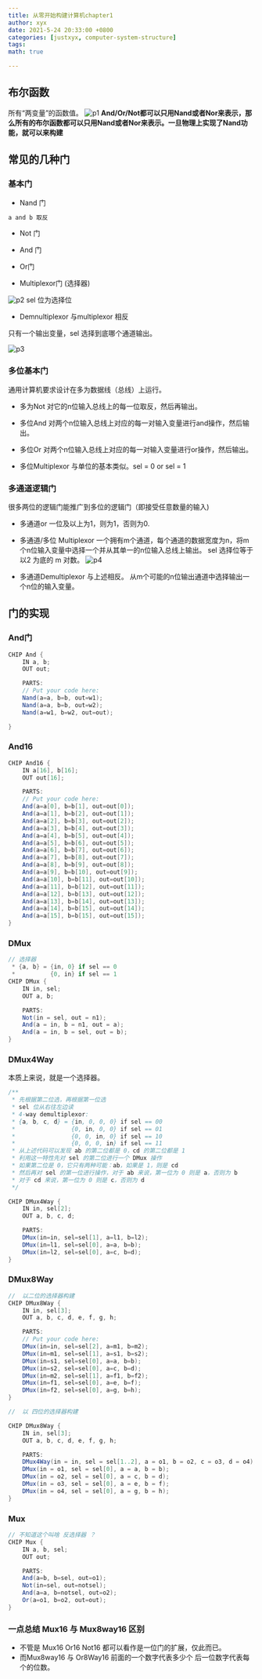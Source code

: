 ```yaml
---
title: 从零开始构建计算机chapter1
author: xyx
date: 2021-5-24 20:33:00 +0800
categories: [justxyx, computer-system-structure]
tags: 
math: true

---
```

## 布尔函数

所有“两变量”的函数值。
![p1](/assets/img/2021.5.24/p1.png)
**And/Or/Not都可以只用Nand或者Nor来表示，那么所有的布尔函数都可以只用Nand或者Nor来表示。一旦物理上实现了Nand功能，就可以来构建**

## 常见的几种门

### 基本门

* Nand 门

~~~java
a and b 取反
~~~

* Not 门

* And 门

* Or门

* Multiplexor门 (选择器)

![p2](/assets/img/2021.5.24/p2.png)
sel 位为选择位

* Demnultiplexor 与multiplexor 相反

只有一个输出变量，sel 选择到底哪个通道输出。

![p3](/assets/img/2021.5.24/p3.png)

### 多位基本门

通用计算机要求设计在多为数据线（总线）上运行。

* 多为Not
    对它的n位输入总线上的每一位取反，然后再输出。

* 多位And
  对两个n位输入总线上对应的每一对输入变量进行and操作，然后输出。

* 多位Or
  对两个n位输入总线上对应的每一对输入变量进行or操作，然后输出。

* 多位Multiplexor
  与单位的基本类似。sel = 0 or sel = 1

### 多通道逻辑门

很多两位的逻辑门能推广到多位的逻辑门（即接受任意数量的输入)

* 多通道or
  一位及以上为1，则为1，否则为0.

* 多通道/多位 Multiplexor 
  一个拥有m个通道，每个通道的数据宽度为n，将m个n位输入变量中选择一个并从其单一的n位输入总线上输出。
  sel 选择位等于 以2 为底的 m 对数。
  ![p4](/assets/img/2021.5.24/p4.png)

* 多通道Demultiplexor
  与上述相反。 从m个可能的n位输出通道中选择输出一个n位的输入变量。

## 门的实现

### And门

~~~java
CHIP And {
    IN a, b;
    OUT out;

    PARTS:
    // Put your code here:
    Nand(a=a, b=b, out=w1);
    Nand(a=a, b=b, out=w2);
    Nand(a=w1, b=w2, out=out);

}
~~~

### And16

~~~java
CHIP And16 {
    IN a[16], b[16];
    OUT out[16];

    PARTS:
    // Put your code here:
    And(a=a[0], b=b[1], out=out[0]);
    And(a=a[1], b=b[2], out=out[1]);
    And(a=a[2], b=b[3], out=out[2]);
    And(a=a[3], b=b[4], out=out[3]);
    And(a=a[4], b=b[5], out=out[4]);
    And(a=a[5], b=b[6], out=out[5]);
    And(a=a[6], b=b[7], out=out[6]);
    And(a=a[7], b=b[8], out=out[7]);
    And(a=a[8], b=b[9], out=out[8]);
    And(a=a[9], b=b[10], out=out[9]);
    And(a=a[10], b=b[11], out=out[10]);
    And(a=a[11], b=b[12], out=out[11]);
    And(a=a[12], b=b[13], out=out[12]);
    And(a=a[13], b=b[14], out=out[13]);
    And(a=a[14], b=b[15], out=out[14]);
    And(a=a[15], b=b[15], out=out[15]);
}
~~~

### DMux

~~~java
// 选择器
 * {a, b} = {in, 0} if sel == 0
 *          {0, in} if sel == 1
CHIP DMux {
    IN in, sel;
    OUT a, b;

    PARTS:
    Not(in = sel, out = n1);
    And(a = in, b = n1, out = a);
    And(a = in, b = sel, out = b);
}
~~~

### DMux4Way

本质上来说，就是一个选择器。

~~~java
/**
 * 先根据第二位选，再根据第一位选
 * sel 位从右往左边读
 * 4-way demultiplexor:
 * {a, b, c, d} = {in, 0, 0, 0} if sel == 00
 *                {0, in, 0, 0} if sel == 01
 *                {0, 0, in, 0} if sel == 10
 *                {0, 0, 0, in} if sel == 11
 * 从上述代码可以发现 ab 的第二位都是 0，cd 的第二位都是 1
 * 利用这一特性先对 sel 的第二位进行一个 DMux 操作
 * 如果第二位是 0，它只有两种可能：ab，如果是 1，则是 cd
 * 然后再对 sel 的第一位进行操作，对于 ab 来说，第一位为 0 则是 a，否则为 b
 * 对于 cd 来说，第一位为 0 则是 c，否则为 d
 */

CHIP DMux4Way {
    IN in, sel[2];
    OUT a, b, c, d;

    PARTS:
    DMux(in=in, sel=sel[1], a=l1, b=l2);
    DMux(in=l1, sel=sel[0], a=a, b=b);
    DMux(in=l2, sel=sel[0], a=c, b=d);
}
~~~

### DMux8Way

~~~java
//  以二位的选择器构建
CHIP DMux8Way {
    IN in, sel[3];
    OUT a, b, c, d, e, f, g, h;

    PARTS:
    // Put your code here:
    DMux(in=in, sel=sel[2], a=m1, b=m2);
    DMux(in=m1, sel=sel[1], a=s1, b=s2);
    DMux(in=s1, sel=sel[0], a=a, b=b);
    DMux(in=s2, sel=sel[0], a=c, b=d);
    DMux(in=m2, sel=sel[1], a=f1, b=f2);
    DMux(in=f1, sel=sel[0], a=e, b=f);
    DMux(in=f2, sel=sel[0], a=g, b=h);
}

//  以 四位的选择器构建

CHIP DMux8Way {
    IN in, sel[3];
    OUT a, b, c, d, e, f, g, h;

    PARTS:
    DMux4Way(in = in, sel = sel[1..2], a = o1, b = o2, c = o3, d = o4);
    DMux(in = o1, sel = sel[0], a = a, b = b);
    DMux(in = o2, sel = sel[0], a = c, b = d);
    DMux(in = o3, sel = sel[0], a = e, b = f);
    DMux(in = o4, sel = sel[0], a = g, b = h);
}

~~~



### Mux
~~~java
// 不知道这个叫啥 反选择器 ？
CHIP Mux {
    IN a, b, sel;
    OUT out;

    PARTS:
    And(a=b, b=sel, out=o1);
    Not(in=sel, out=notsel);
    And(a=a, b=notsel, out=o2);
    Or(a=o1, b=o2, out=out);
}
~~~


### 一点总结 Mux16 与 Mux8way16 区别
* 不管是 Mux16 Or16 Not16 都可以看作是一位门的扩展，仅此而已。
* 而Mux8way16 与 Or8Way16   前面的一个数字代表多少个  后一位数字代表每个的位数。